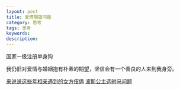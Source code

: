 ```yaml
---
layout: post
title: 爱情期望问题
category: 思考
tags: 思考
keywords: 
description: 
---
```



国家一级注册单身狗

我仍旧对爱情与婚姻抱有朴素的期望，坚信会有一个善良的人来到我身旁。

[来说说这些年相亲遇到的女方伎俩](https://bbs.nga.cn/read.php?tid=26335583)
[波斯公主选驸马问题](https://blog.csdn.net/omniscience/article/details/41077199)


